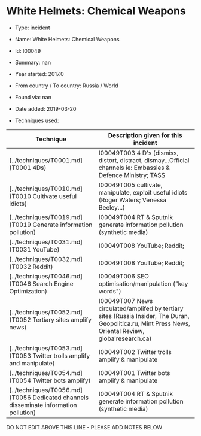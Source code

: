 # White Helmets: Chemical Weapons

* Type: incident

* Name: White Helmets: Chemical Weapons

* Id: I00049

* Summary: nan

* Year started: 2017.0

* From country / To country: Russia / World

* Found via: nan

* Date added: 2019-03-20

* Techniques used: 

| Technique | Description given for this incident |
| --------- | ------------------------- |
| [../techniques/T0001.md](T0001 4Ds) | I00049T003 4 D's (dismiss, distort, distract, dismay...Official channels ie: Embassies & Defence Ministry; TASS |
| [../techniques/T0010.md](T0010 Cultivate useful idiots) | I00049T005 cultivate, manipulate, exploit useful idiots (Roger Waters; Venessa Beeley...) |
| [../techniques/T0019.md](T0019 Generate information pollution) | I00049T004 RT & Sputnik generate information pollution (synthetic media) |
| [../techniques/T0031.md](T0031 YouTube) | I00049T008 YouTube; Reddit;  |
| [../techniques/T0032.md](T0032 Reddit) | I00049T008 YouTube; Reddit;  |
| [../techniques/T0046.md](T0046 Search Engine Optimization) | I00049T006 SEO optimisation/manipulation ("key words") |
| [../techniques/T0052.md](T0052 Tertiary sites amplify news) | I00049T007 News circulated/amplifed by tertiary sites (Russia Insider, The Duran, Geopolitica.ru, Mint Press News, Oriental Review, globalresearch.ca) |
| [../techniques/T0053.md](T0053 Twitter trolls amplify and manipulate) | I00049T002 Twitter trolls amplify & manipulate |
| [../techniques/T0054.md](T0054 Twitter bots amplify) | I00049T001 Twitter bots amplify & manipulate |
| [../techniques/T0056.md](T0056 Dedicated channels disseminate information pollution) | I00049T004 RT & Sputnik generate information pollution (synthetic media) |

DO NOT EDIT ABOVE THIS LINE - PLEASE ADD NOTES BELOW